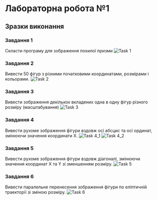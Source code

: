 # Лабораторна робота №1
## Зразки виконання
### Завдання 1
Скласти програму для зображення похилої призми
![Task 1](https://raw.githubusercontent.com/DeKapito/CalculatingGeometry/master/lab1/screenshots/task1.PNG)

### Завдання 2
Вивести 50 фігур з різними початковими координатами, розмірами і кольорами.
![Task 2](https://github.com/DeKapito/CalculatingGeometry/blob/master/lab1/screenshots/task2.PNG?raw=true)

### Завдання 3
Вивести зображення декількох вкладених одна в одну фігур різного розміру (масштабування)
![Task 3](https://github.com/DeKapito/CalculatingGeometry/blob/master/lab1/screenshots/task3.PNG?raw=true)

### Завдання 4
Вивести  рухоме зображення фігури вздовж осі абсцис та осі ординат, змінюючи значення координати Х. 
![Task 4_1](https://github.com/DeKapito/CalculatingGeometry/blob/master/lab1/screenshots/task4_1.gif?raw=true)
![Task 4_2](https://github.com/DeKapito/CalculatingGeometry/blob/master/lab1/screenshots/task4_2.gif?raw=true)

### Завдання 5
Вивести рухоме зображення фігури вздовж діагоналі, змінюючи значення координат Х та Y зі зменшенням розміру. 
![Task 5](https://github.com/DeKapito/CalculatingGeometry/blob/master/lab1/screenshots/task5.gif?raw=true)

### Завдання 6
Вивести паралельне перенесення зображення фігури по еліптичній траекторії зі зміною розміру.
![Task 6](https://github.com/DeKapito/CalculatingGeometry/blob/master/lab1/screenshots/task6.gif?raw=true)